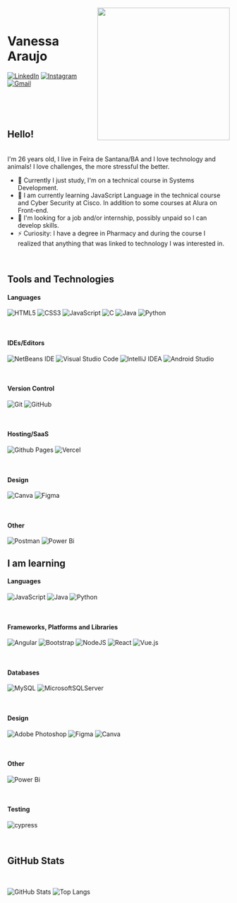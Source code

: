<img align="right" width="300px" style="margin-top:-20px" src="https://i.ibb.co/DDtt18J/octocat-1694528408061.png">

# Vanessa Araujo

[![LinkedIn](https://img.shields.io/badge/-LinkedIn-000?style=for-the-badge&logo=linkedin&logoColor=F04178)](https://www.linkedin.com/in/vanessa--araujo/)
[![Instagram](https://img.shields.io/badge/Instagram-000.svg?style=for-the-badge&logo=Instagram&logoColor=F04178)](https://instagram.com/nessa_s1lva)
[![Gmail](https://img.shields.io/badge/Gmail-000?style=for-the-badge&logo=gmail&logoColor=F04178)](mailto:vanessa.araujoprogramacao@gmail.com)



<br><br><br>

## Hello!
<br>
<div color:F04178>
I'm 26 years old, I live in Feira de Santana/BA and I love technology and animals! I love challenges, the more stressful the better.

- 🔭  Currently I just study, I'm on a technical course in Systems Development.
- 🌱  I am currently learning JavaScript Language in the technical course and Cyber Security at Cisco. In addition to some courses at Alura on Front-end.
- 👯  I'm looking for a job and/or internship, possibly unpaid so I can develop skills.
- ⚡  Curiosity: I have a degree in Pharmacy and during the course I realized that anything that was linked to technology I was interested in.
</div>
<br>

## Tools and Technologies

#### Languages
![HTML5](https://img.shields.io/badge/html5-000.svg?style=for-the-badge&logo=html5&logoColor=F04178)
![CSS3](https://img.shields.io/badge/css3-000.svg?style=for-the-badge&logo=css3&logoColor=F04178)
![JavaScript](https://img.shields.io/badge/javascript-000.svg?style=for-the-badge&logo=javascript&logoColor=F04178)
![C](https://img.shields.io/badge/c-000.svg?style=for-the-badge&logo=c&logoColor=F04178)
![Java](https://img.shields.io/badge/java-000.svg?style=for-the-badge&logo=openjdk&logoColor=F04178)
![Python](https://img.shields.io/badge/python-000?style=for-the-badge&logo=python&logoColor=F04178)

<br>

#### IDEs/Editors
![NetBeans IDE](https://img.shields.io/badge/NetBeansIDE-000.svg?style=for-the-badge&logo=apache-netbeans-ide&logoColor=F04178)
![Visual Studio Code](https://img.shields.io/badge/Visual%20Studio%20Code-000.svg?style=for-the-badge&logo=visual-studio-code&logoColor=F04178)
![IntelliJ IDEA](https://img.shields.io/badge/IntelliJIDEA-000000.svg?style=for-the-badge&logo=intellij-idea&logoColor=F04178)
![Android Studio](https://img.shields.io/badge/android%20studio-000?style=for-the-badge&logo=android%20studio&logoColor=F04178)

<br>

#### Version Control
![Git](https://img.shields.io/badge/git-000.svg?style=for-the-badge&logo=git&logoColor=F04178)
![GitHub](https://img.shields.io/badge/github-000.svg?style=for-the-badge&logo=github&logoColor=F04178)

<br>

#### Hosting/SaaS
![Github Pages](https://img.shields.io/badge/github%20pages-000?style=for-the-badge&logo=github&logoColor=F04178)
![Vercel](https://img.shields.io/badge/vercel-000.svg?style=for-the-badge&logo=vercel&logoColor=F04178)

<br>

#### Design
![Canva](https://img.shields.io/badge/Canva-000.svg?style=for-the-badge&logo=Canva&logoColor=F04178)
![Figma](https://img.shields.io/badge/figma-000.svg?style=for-the-badge&logo=figma&logoColor=F04178)

<br>

#### Other
![Postman](https://img.shields.io/badge/Postman-000?style=for-the-badge&logo=postman&logoColor=F04178)
![Power Bi](https://img.shields.io/badge/power_bi-000?style=for-the-badge&logo=powerbi&logoColor=F04178)
<br>

## I am learning

#### Languages
![JavaScript](https://img.shields.io/badge/javascript-000.svg?style=for-the-badge&logo=javascript&logoColor=F04178)
![Java](https://img.shields.io/badge/java-000.svg?style=for-the-badge&logo=openjdk&logoColor=F04178)
![Python](https://img.shields.io/badge/python-000?style=for-the-badge&logo=python&logoColor=F04178)

<br>

#### Frameworks, Platforms and Libraries
![Angular](https://img.shields.io/badge/angular-000.svg?style=for-the-badge&logo=angular&logoColor=F04178)
![Bootstrap](https://img.shields.io/badge/bootstrap-000.svg?style=for-the-badge&logo=bootstrap&logoColor=F04178)
![NodeJS](https://img.shields.io/badge/node.js-000?style=for-the-badge&logo=node.js&logoColor=F04178)
![React](https://img.shields.io/badge/react-000.svg?style=for-the-badge&logo=react&logoColor=F04178)
![Vue.js](https://img.shields.io/badge/vuejs-000.svg?style=for-the-badge&logo=vuedotjs&logoColor=F04178)

<br>

#### Databases
![MySQL](https://img.shields.io/badge/mysql-000.svg?style=for-the-badge&logo=mysql&logoColor=F04178)
![MicrosoftSQLServer](https://img.shields.io/badge/Microsoft%20SQL%20Server-000?style=for-the-badge&logo=microsoft%20sql%20server&logoColor=F04178)

<br>

#### Design
![Adobe Photoshop](https://img.shields.io/badge/adobe%20photoshop-000.svg?style=for-the-badge&logo=adobe%20photoshop&logoColor=F04178)
![Figma](https://img.shields.io/badge/figma-000.svg?style=for-the-badge&logo=figma&logoColor=F04178)
![Canva](https://img.shields.io/badge/Canva-000.svg?style=for-the-badge&logo=Canva&logoColor=F04178)

<br>

#### Other
![Power Bi](https://img.shields.io/badge/power_bi-000?style=for-the-badge&logo=powerbi&logoColor=F04178)

<br>

#### Testing
![cypress](https://img.shields.io/badge/-cypress-000?style=for-the-badge&logo=cypress&logoColor=F04178)

<br>

## GitHub Stats
<br>



![GitHub Stats](https://github-readme-stats.vercel.app/api?username=VanessaSAraujo&theme=transparent&bg_color=000&border_color=F04178&show_icons=true&icon_color=F04178&title_color=F593BD&text_color=FFF)
![Top Langs](https://github-readme-stats-git-masterrstaa-rickstaa.vercel.app/api/top-langs/?username=VanessaSAraujo&layout=compact&bg_color=000&border_color=F04178&title_color=F593BD&text_color=FFF)

<!---
VanessaSAraujo/VanessaSAraujo is a ✨ special ✨ repository because its `README.md` (this file) appears on your GitHub profile.
You can click the Preview link to take a look at your changes.
--->
